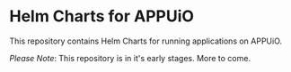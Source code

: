 # Helm Charts for APPUiO

This repository contains Helm Charts for running applications on APPUiO.

*Please Note*: This repository is in it's early stages. More to come.
